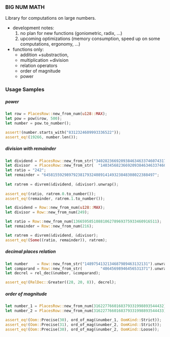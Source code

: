 ### BIG NUM MATH
Library for computations on large numbers.

- development notes: 
    1. no plan for new functions (goniometric, radix, …)
    2. upcoming optimizations (memory consumption, speed up on some computations, ergonomy, …)    
- functions only:
    - addition +substraction, 
    - multiplication +division
    - relation operators
    - order of magnitude
    - power

### Usage Samples

##### power

```rust
let row = PlacesRow::new_from_num(u128::MAX);
let pow = pow(&row, 500);
let number = pow.to_number();

assert!(number.starts_with("8312324609993336522"));
assert_eq!(19266, number.len());
```

##### division with remainder

```rust
let dividend = PlacesRow::new_from_str("3402823669209384634633746074317682114565556668744123").unwrap();
let divisor  = PlacesRow::new_from_str(  "14034568236692093846346337460345176821145655563453").unwrap();
let ratio = "242";        
let remainder = "6458155929897923817932408914149323848308022388497";
        
let ratrem = divrem(&dividend, &divisor).unwrap();
        
assert_eq!(ratio, ratrem.0.to_number());
assert_eq!(remainder, ratrem.1.to_number());
```

```rust
let dividend = Row::new_from_num(u128::MAX);
let divisor = Row::new_from_num(249);

let ratio = Row::new_from_num(1366595851088106278969375933460916511);
let remainder = Row::new_from_num(216);

let ratrem = divrem(&dividend, &divisor);
assert_eq!(Some((ratio, remainder)), ratrem);
```

##### decimal places relation

```rust
let number    = Row::new_from_str("1489754132134687989463132131").unwrap();
let comparand = Row::new_from_str(        "48645698946456531371").unwrap();
let decrel = rel_dec(&number, &comparand);

assert_eq!(RelDec::Greater((28, 20, 8)), decrel);
```

##### order of magnitude

```rust
let number_1 = PlacesRow::new_from_num(3162277660168379331998893544432);
let number_2 = PlacesRow::new_from_num(3162277660168379331998893544433);

assert_eq!(Oom::Precise(30), ord_of_mag(&number_1, OomKind::Strict));
assert_eq!(Oom::Precise(31), ord_of_mag(&number_2, OomKind::Strict));
assert_eq!(Oom::Precise(30), ord_of_mag(&number_2, OomKind::Loose));
```
